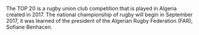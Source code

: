 The TOP 20 is a rugby union club competition that is played in Algeria created in 2017. The national championship of rugby will begin in September 2017, it was learned of the president of the Algerian Rugby Federation (FAR), Sofiane Benhacen.

